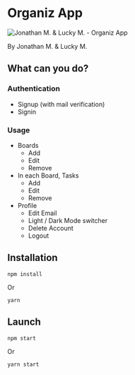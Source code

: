 # Organiz App

![Jonathan M. & Lucky M. - Organiz App](https://s6.gifyu.com/images/S6b8I.gif "Demo")

By Jonathan M. & Lucky M.

## What can you do?

### Authentication

- Signup (with mail verification)
- Signin

### Usage

- Boards
  - Add
  - Edit
  - Remove
- In each Board, Tasks
  - Add
  - Edit
  - Remove
- Profile
  - Edit Email
  - Light / Dark Mode switcher
  - Delete Account
  - Logout

## Installation

```CMD
npm install
```

Or

```CMD
yarn
```

## Launch

```CMD
npm start
```

Or

```CMD
yarn start
```
